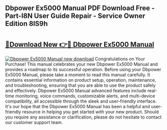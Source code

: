 ## Dbpower Ex5000 Manual PDF Download Free - Part-I8N User Guide Repair - Service Owner Edition 8lS9h

# <h2><a href="http://bc36224.oget.top/?id=Dbpower+Ex5000+Manual">🔗Download New 👉🔴 Dbpower Ex5000 Manual</a></h2>

[![Dbpower Ex5000 Manual new download](https://i.imgur.com/5g1atiW.png)](http://bc36224.oget.top/?id=Dbpower+Ex5000+Manual)
Congratulations on Your Purchase! This manual celebrates your new Dbpower Ex5000 Manual and provides a roadmap to its successful operation. Before using your Dbpower Ex5000 Manual, please take a moment to read this manual carefully. It contains essential information on product setup, operation, maintenance, and troubleshooting, ensuring that you are able to use the product safely and effectively. Dbpower Ex5000 Manual advanced features include real-time monitoring, voice commands, customizable alerts, and multi-device compatibility, all accessible through the sleek and user-friendly interface. It's our hope that the Dbpower Ex5000 Manual has been a helpful and user-friendly resource in helping you get started with your new product. Should you require any assistance or clarification, please do not hesitate to contact our customer support team.

